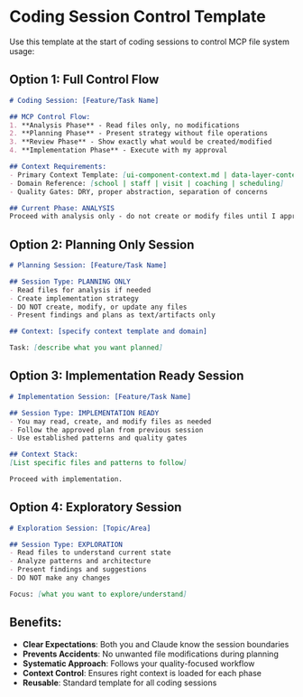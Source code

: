 # Coding Session Control Template

Use this template at the start of coding sessions to control MCP file system usage:

## Option 1: Full Control Flow
```markdown
# Coding Session: [Feature/Task Name]

## MCP Control Flow:
1. **Analysis Phase** - Read files only, no modifications
2. **Planning Phase** - Present strategy without file operations  
3. **Review Phase** - Show exactly what would be created/modified
4. **Implementation Phase** - Execute with my approval

## Context Requirements:
- Primary Context Template: [ui-component-context.md | data-layer-context.md | integration-context.md]
- Domain Reference: [school | staff | visit | coaching | scheduling]
- Quality Gates: DRY, proper abstraction, separation of concerns

## Current Phase: ANALYSIS
Proceed with analysis only - do not create or modify files until I approve the plan.
```

## Option 2: Planning Only Session
```markdown
# Planning Session: [Feature/Task Name]

## Session Type: PLANNING ONLY
- Read files for analysis if needed
- Create implementation strategy
- DO NOT create, modify, or update any files
- Present findings and plans as text/artifacts only

## Context: [specify context template and domain]

Task: [describe what you want planned]
```

## Option 3: Implementation Ready Session
```markdown
# Implementation Session: [Feature/Task Name]

## Session Type: IMPLEMENTATION READY
- You may read, create, and modify files as needed
- Follow the approved plan from previous session
- Use established patterns and quality gates

## Context Stack:
[List specific files and patterns to follow]

Proceed with implementation.
```

## Option 4: Exploratory Session
```markdown
# Exploration Session: [Topic/Area]

## Session Type: EXPLORATION
- Read files to understand current state
- Analyze patterns and architecture
- Present findings and suggestions
- DO NOT make any changes

Focus: [what you want to explore/understand]
```

## Benefits:
- **Clear Expectations**: Both you and Claude know the session boundaries
- **Prevents Accidents**: No unwanted file modifications during planning
- **Systematic Approach**: Follows your quality-focused workflow
- **Context Control**: Ensures right context is loaded for each phase
- **Reusable**: Standard template for all coding sessions
